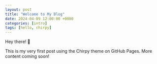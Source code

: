 ```yaml
---
layout: post
title: "Welcome to My Blog"
date: 2024-04-09 12:00:00 +0000
categories: [intro]
tags: [hello, chirpy]
---
```

Hey there! 👋

This is my very first post using the Chirpy theme on GitHub Pages. More content coming soon!
